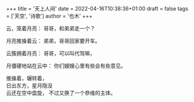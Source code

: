 +++
title = '天上人间'
date = 2022-04-16T10:38:36+01:00
draft = false
tags = ['天空', '诗歌']
author = '也木'
+++

云，笼着月亮：
   哥哥，和弟弟走一个？  <!--more-->

月亮推搡着云：
    弟弟，哥哥回家要开车。

云簇拥着月亮：
     哥哥，可以叫代驾嘛，

月僵硬地站在云中：
      你们嫂嫂心里有些会有些意见。

推搡着，辗转着，  
日出东方，星月隐没  
云还在空中盘旋，
不过又换了一个恭维的主体。